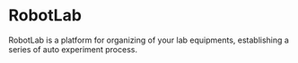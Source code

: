 # RobotLab

RobotLab is a platform for organizing of your lab equipments, establishing a series of auto experiment process.

